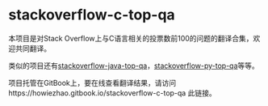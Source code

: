 # stackoverflow-c-top-qa
本项目是对Stack Overflow上与C语言相关的投票数前100的问题的翻译合集，欢迎共同翻译。

类似的项目还有[stackoverflow-java-top-qa](https://github.com/giantray/stackoverflow-java-top-qa)，[stackoverflow-py-top-qa](https://github.com/wklken/stackoverflow-py-top-qa)等等。

项目托管在GitBook上，要在线查看翻译结果，请访问https://howiezhao.gitbook.io/stackoverflow-c-top-qa 此链接。
